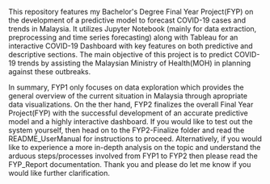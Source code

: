 This repository features my Bachelor's Degree Final Year Project(FYP) on the development of a predictive model to forecast COVID-19 cases and trends in Malaysia. It utilizes Jupyter Notebook (mainly for data extraction, preprocessing and time series forecasting) along with Tableau for an interactive COVID-19 Dashboard with key features on both predictive and descriptive sections. The main objective of this project is to predict COVID-19 trends by assisting the Malaysian Ministry of Health(MOH) in planning against these outbreaks. 

In summary, FYP1 only focuses on data exploration which provides the general overview of the current situation in Malaysia through apropriate data visualizations. On the ther hand, FYP2 finalizes the overall Final Year Project(FYP) with the successful development of an accurate predictive model and a highly interactive dashboard. If you would like to test out the system yourself, then head on to the FYP2-Finalize folder and read the README_UserManual for instructions to proceed. Alternatively, if you would like to experience a more in-depth analysis on the topic and understand the arduous steps/processes involved from FYP1 to FYP2 then please read the FYP_Report documentation. Thank you and please do let me know if you would like further clarification. 
